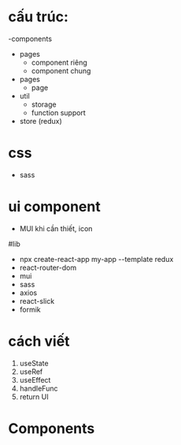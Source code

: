 # cấu trúc:

-components

- pages
  - component riêng
  - component chung
- pages
  - page
- util
  - storage
  - function support
- store (redux)

# css

- sass

# ui component

- MUI khi cần thiết, icon

#lib

- npx create-react-app my-app --template redux
- react-router-dom
- mui
- sass
- axios
- react-slick
- formik

# cách viết

1. useState
2. useRef
3. useEffect
4. handleFunc
5. return UI

# Components
